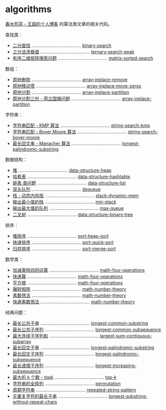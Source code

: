 algorithms
==========

[春水煎茶 - 王超的个人博客](https://writings.sh) 的算法类文章的相关代码。

查找类：

* [二分查找](https://writings.sh/post/algorithm-binary-search) ....................................... [binary-search](binary-search)
* [三分法求极值](https://writings.sh/post/algorithm-golden-search) ....................................... [ternary-search-peak](ternary-search-peak)
* [有序二维矩阵搜索问题](https://writings.sh/post/algorithm-search-sorted-2d-matrix) ....................................... [matrix-sorted-search](matrix-sorted-search)

数组：

* [原地删除](https://writings.sh/post/algorithm-inplace-operations-on-array#%E5%8E%9F%E5%9C%B0%E5%88%A0%E9%99%A4%E6%95%B0%E7%BB%84%E5%85%83%E7%B4%A0) ....................................... [array-inplace-remove](array-inplace-remove)
* [原地移动零](https://writings.sh/post/algorithm-inplace-operations-on-array#%E5%8E%9F%E5%9C%B0%E5%88%A0%E9%99%A4%E6%95%B0%E7%BB%84%E5%85%83%E7%B4%A0) ....................................... [array-inplace-move-zeros](array-inplace-move-zeros)
* [原地分割](https://writings.sh/post/algorithm-inplace-operations-on-array#%E5%8E%9F%E5%9C%B0%E5%88%86%E5%89%B2%E6%95%B0%E7%BB%84-%E4%B8%A4%E4%BB%BD) ....................................... [array-inplace-partition](array-inplace-partition/main3.c)
* [原地分割三份 - 荷兰国旗问题](https://writings.sh/post/algorithm-inplace-operations-on-array#%E5%8E%9F%E5%9C%B0%E5%88%86%E5%89%B2%E6%95%B0%E7%BB%84-%E4%B8%89%E4%BB%BD) ....................................... [array-inplace-partition](array-inplace-partition/main4.c)

字符串：

* [字符串匹配 - KMP 算法](https://writings.sh/post/algorithm-string-searching-kmp) ....................................... [string-search-kmp](string-search-kmp)
* [字符串匹配 - Boyer Moore 算法](https://writings.sh/post/algorithm-string-searching-boyer-moore) ....................................... [string-search-boyer-moore](string-search-boyer-moore)
* [最长回文串 - Manacher 算法](https://writings.sh/post/algorithm-longest-palindromic-substring#manacher-%E6%96%B9%E6%B3%95) ....................................... [longest-palindromic-substring](longest-palindromic-substring/main5.c)

数据结构：

* [堆](https://writings.sh/post/data-structure-heap-and-common-problems) ....................................... [data-structure-heap](data-structure-heap)
* [哈希表](data-structure-hashtable) ....................................... [data-structure-hashtable](data-structure-hashtable)
* [链表 类问题](https://writings.sh/post/data-structure-list-common-algorithm-problems)  ....................................... [data-structure-list](data-structure-list)
* [双头队列](data-structure-queue/main-dequeue.c)  ....................................... [dequeue](data-structure-queue/main-dequeue.c)
* [栈 - 动态内存版](data-structure-stack/main-dynamic-mem-stack.c)  ....................................... [stack-dynamic-mem](data-structure-stack/main-dynamic-mem-stack.c)
* [输出最小值的栈](https://writings.sh/post/monotonous-stack-and-monotonous-queue)  ....................................... [min-stack](data-structure-stack/main-min-stack.c)
* [输出最大值的队列](https://writings.sh/post/monotonous-stack-and-monotonous-queue)  ....................................... [max-queue](data-structure-queue/max-queue.c)
* [二叉树](https://writings.sh/post/data-structure-binary-tree) ....................................... [data-structure-binary-tree](data-structure-binary-tree)


排序：

* [堆排序](http://writings.sh/post/data-structure-heap-and-common-problems#%E5%A0%86%E6%8E%92%E5%BA%8F) ....................................... [sort-heap-sort](sort-heap-sort)
* [快速排序](https://writings.sh/post/quick-sort-and-merge-sort#%E5%BF%AB%E9%80%9F%E6%8E%92%E5%BA%8F) ....................................... [sort-quick-sort](sort-quick-sort)
* [归并排序](https://writings.sh/post/quick-sort-and-merge-sort#%E5%BD%92%E5%B9%B6%E6%8E%92%E5%BA%8F) ....................................... [sort-merge-sort](sort-merge-sort)

数学类：

* [加减乘除四则运算](https://writings.sh/post/algorithm-basic-math-computations) ....................................... [math-four-operations](math-four-operations)
* [快速幂](https://writings.sh/post/algorithm-basic-math-computations#%E5%BF%AB%E9%80%9F%E5%B9%82) ....................................... [math-four-operations](math-four-operations)
* [平方根](https://writings.sh/post/algorithm-basic-math-computations#%E5%B9%B3%E6%96%B9%E6%A0%B9) ....................................... [math-four-operations](math-four-operations)
* [辗转相除](https://writings.sh/post/algorithm-number-theory) ....................................... [math-number-theory](math-number-theory)
* [素数筛法](https://writings.sh/post/algorithm-number-theory#%E5%9F%83%E6%8B%89%E6%89%98%E6%96%AF%E7%89%B9%E5%B0%BC%E7%B4%A0%E6%95%B0%E7%AD%9B%E6%B3%95) ....................................... [math-number-theory](math-number-theory)
* [快速素数筛法](https://writings.sh/post/algorithm-number-theory#%E5%BF%AB%E9%80%9F%E7%B4%A0%E6%95%B0%E7%AD%9B%E6%B3%95) ....................................... [math-number-theory](math-number-theory)

经典问题：

* [最长公共子串](https://writings.sh/post/algorithm-longest-common-substring-and-longest-common-subsequence) ....................................... [longest-common-substring](longest-common-substring)
* [最长公共子序列](https://writings.sh/post/algorithm-longest-common-substring-and-longest-common-subsequence#%E6%9C%80%E9%95%BF%E5%85%AC%E5%85%B1%E5%AD%90%E5%BA%8F%E5%88%97) ....................................... [longest-common-subsequence](longest-common-subsequence)
* [最大连续子序列和](https://writings.sh/post/algorithm-largest-sum-contiguous-subarray) ....................................... [largest-sum-contiguous-subarray](largest-sum-contiguous-subarray)
* [最长回文子串](https://writings.sh/post/algorithm-longest-palindromic-substring) ....................................... [longest-palindromic-substring](longest-palindromic-substring)
* [最长回文子序列](https://writings.sh/post/algorithm-longest-palindromic-subsequence) ....................................... [longest-palindromic-subsequence](longest-palindromic-subsequence)
* [最长递增子序列](https://writings.sh/post/algorithm-longest-increasing-subsequence) ....................................... [longest-increasing-subsequence](longest-increasing-subsequence)
* [最大的 k 个数 - topk](https://writings.sh/post/algorithm-topk)  ....................................... [top-k](top-k)
* [字符串的全排列](permutation) ....................................... [permutation](permutation)
* [周期字符串](https://writings.sh/post/algorithm-repeated-string-pattern) ....................................... [repeated-string-pattern](repeated-string-pattern)
* [无重复字符的最长子串](https://writings.sh/post/algorithm-longest-substring-without-repeat-chars) ....................................... [longest-substring-without-repeat-chars](longest-substring-without-repeat-chars)
